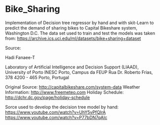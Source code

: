 # Bike_Sharing
Implementation of Decision tree regressor by hand and with skit-Learn to predict the demand of sharing bikes to Capital Bikeshare system, Washington D.C.
The data set used to train and test the models was taken from: https://archive.ics.uci.edu/ml/datasets/bike+sharing+dataset

Source:

Hadi Fanaee-T

Laboratory of Artificial Intelligence and Decision Support (LIAAD), University of Porto
INESC Porto, Campus da FEUP
Rua Dr. Roberto Frias, 378
4200 - 465 Porto, Portugal

Original Source: http://capitalbikeshare.com/system-data
Weather Information: http://www.freemeteo.com
Holiday Schedule: http://dchr.dc.gov/page/holiday-schedule

Sorce used to develop the decision tree model by hand: 
https://www.youtube.com/watch?v=UhY5vPfQIrA
https://www.youtube.com/watch?v=P77bDN7qAlc
